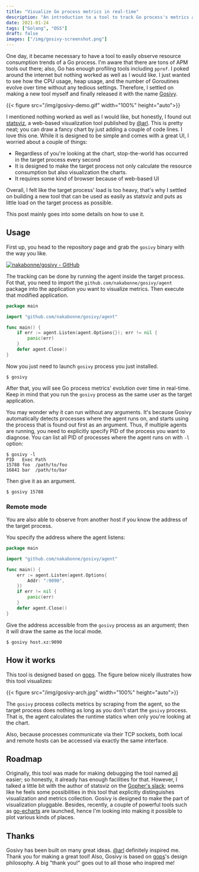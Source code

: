 ```yaml
---
title: "Visualize Go process metrics in real-time"
description: "An introduction to a tool to track Go process's metrics and plot their evolution over time right into your terminal."
date: 2021-01-24
tags: ["Golang", "OSS"]
draft: false
images: ["/img/gosivy-screenshot.png"]
---
```



One day, it became necessary to have a tool to easily observe resource consumption trends of a Go process. I'm aware that there are tons of APM tools out there; also, Go has enough profiling tools including `pprof`. I poked around the internet but nothing worked as well as I would like.
I just wanted to see how the CPU usage, heap usage, and the number of Goroutines evolve over time without any tedious settings. Therefore, I settled on making a new tool myself and finally released it with the name [Gosivy](https://github.com/nakabonne/gosivy).

{{< figure src="/img/gosivy-demo.gif" width="100%" height="auto">}}

I mentioned nothing worked as well as I would like, but honestly, I found out [statsviz](https://github.com/arl/statsviz), a web-based visualization tool published by [@arl](https://github.com/arl).
This is pretty neat; you can draw a fancy chart by just adding a couple of code lines. I love this one. While it is designed to be simple and comes with a great UI, I worried about a couple of things:

- Regardless of you're looking at the chart, stop-the-world has occurred in the target process every second
- It is designed to make the target process not only calculate the resource consumption but also visualization the charts.
- It requires some kind of browser because of web-based UI

Overall, I felt like the target process' load is too heavy, that's why I settled on building a new tool that can be used as easily as statsviz and puts as little load on the target process as possible.

This post mainly goes into some details on how to use it.

## Usage
First up, you head to the repository page and grab the `gosivy` binary with the way you like.

[![nakabonne/gosivy - GitHub](https://gh-card.dev/repos/nakabonne/gosivy.svg?fullname=)](https://github.com/nakabonne/gosivy)


The tracking can be done by running the agent inside the target process. Fot that, you need to import the `github.com/nakabonne/gosivy/agent` package into the application you want to visualize metrics. Then execute that modified application.

```go
package main

import "github.com/nakabonne/gosivy/agent"

func main() {
	if err := agent.Listen(agent.Options{}); err != nil {
		panic(err)
	}
	defer agent.Close()
}
```

Now you just need to launch `gosivy` process you just installed.

```
$ gosivy
```

After that, you will see Go process metrics' evolution over time in real-time. Keep in mind that you run the `gosivy` process as the same user as the target application.

You may wonder why it can run without any arguments. It's because Gosivy automatically detects processes where the agent runs on, and starts using the process that is found out first as an argument.
Thus, if multiple agents are running, you need to explicitly specify PID of the process you want to diagnose. You can list all PID of processes where the agent runs on with `-l` option:

```console
$ gosivy -l
PID   Exec Path
15788 foo  /path/to/foo
16841 bar  /path/to/bar
```

Then give it as an argument.

```
$ gosivy 15788
```

### Remote mode
You are also able to observe from another host if you know the address of the target process.

You specify the address where the agent listens:

```go
package main

import "github.com/nakabonne/gosivy/agent"

func main() {
	err := agent.Listen(agent.Options{
		Addr: ":9090",
	})
	if err != nil {
		panic(err)
	}
	defer agent.Close()
}
```

Give the address accessible from the `gosivy` process as an argument; then it will draw the same as the local mode.

```
$ gosivy host.xz:9090
```

## How it works
This tool is designed based on [gops](https://github.com/google/gops). The figure below nicely illustrates how this tool visualizes:

{{< figure src="/img/gosivy-arch.jpg" width="100%" height="auto">}}

The `gosivy` process collects metrics by scraping from the agent, so the target process does nothing as long as you don't start the `gosivy` process.
That is, the agent calculates the runtime statics when only you're looking at the chart.

Also, because processes communicate via their TCP sockets, both local and remote hosts can be accessed via exactly the same interface.

## Roadmap
Originally, this tool was made for making debugging the tool named [ali](https://github.com/nakabonne/ali) easier; so honestly, it already has enough facilities for that.
However, I talked a little bit with the author of statsviz on the [Gopher's slack](https://gophers.slack.com/); seems like he feels some possibilities in this tool that explicitly distinguishes visualization and metrics collection.
Gosivy is designed to make the part of visualization pluggable. Besides, recently, a couple of powerful tools such as [go-echarts](https://github.com/go-echarts/go-echarts) are launched, hence I'm looking into making it possible to plot various kinds of places.

## Thanks
Gosivy has been built on many great ideas. [@arl](https://github.com/arl) definitely inspired me. Thank you for making a great tool!
Also, Gosivy is based on [gops](https://github.com/google/gops)'s design philosophy. A big "thank you!" goes out to all those who inspired me!

